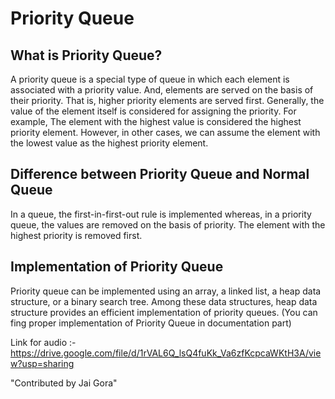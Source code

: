 # Priority Queue

## What is Priority Queue?

A priority queue is a special type of queue in which each element is associated with a priority value. And, elements are served on the basis of their priority. That is, higher priority elements are served first. Generally, the value of the element itself is considered for assigning the priority.
For example, The element with the highest value is considered the highest priority element. However, in other cases, we can assume the element with the lowest value as the highest priority element.

## Difference between Priority Queue and Normal Queue

In a queue, the first-in-first-out rule is implemented whereas, in a priority queue, the values are removed on the basis of priority. The element with the highest priority is removed first.

## Implementation of Priority Queue

Priority queue can be implemented using an array, a linked list, a heap data structure, or a binary search tree. Among these data structures, heap data structure provides an efficient implementation of priority queues.
(You can fing proper implementation of Priority Queue in documentation part)


Link for audio :- https://drive.google.com/file/d/1rVAL6Q_lsQ4fuKk_Va6zfKcpcaWKtH3A/view?usp=sharing


"Contributed by Jai Gora"
